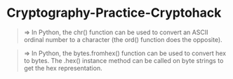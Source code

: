# Cryptography-Practice-Cryptohack

> => In Python, the chr() function can be used to convert an ASCII ordinal number to a character (the ord() function does the opposite).

> => In Python, the bytes.fromhex() function can be used to convert hex to bytes. The .hex() instance method can be called on byte strings to get the hex representation.

